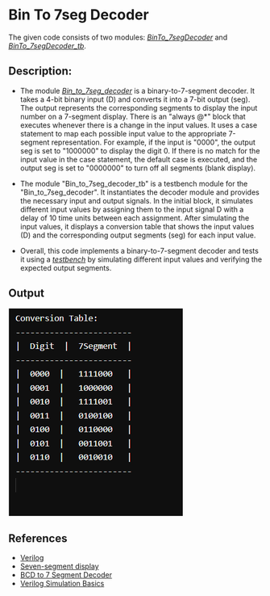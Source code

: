 # Bin To 7seg Decoder

   The given code consists of two modules: [*BinTo_7segDecoder*](BinTo%207seg%20Decoder/BinTo_7segDecoder.v) and [*BinTo_7segDecoder_tb*](BinTo%207seg%20Decoder/BinTo_7segDecoder_tb.v).

## Description:
	
   * The module [*Bin_to_7seg_decoder*](BinTo%207seg%20Decoder/BinTo_7segDecoder.v) is a binary-to-7-segment decoder. 
   It takes a 4-bit binary input (D) and converts it into a 7-bit output (seg). 
   The output represents the corresponding segments to display the input number on a 7-segment display. 
   There is an "always @*" block that executes whenever there is a change in the input values. 
   It uses a case statement to map each possible input value to the appropriate 7-segment representation. 
   For example, if the input is "0000", the output seg is set to "1000000" to display the digit 0. 
   If there is no match for the input value in the case statement, the default case is executed, and the 
   output seg is set to "0000000" to turn off all segments (blank display).

   * The module "Bin_to_7seg_decoder_tb" is a testbench module for the "Bin_to_7seg_decoder". 
   It instantiates the decoder module and provides the necessary input and output signals. 
   In the initial block, it simulates different input values by assigning them to the input 
   signal D with a delay of 10 time units between each assignment. After simulating the input values, 
   it displays a conversion table that shows the input values (D) and the corresponding output segments (seg) for each input value.

   * Overall, this code implements a binary-to-7-segment decoder and tests it using a [*testbench*](BinTo%207seg%20Decoder/BinTo_7segDecoder_tb.v) by simulating different input values 
   and verifying the expected output segments.

## Output

![Bin To 7seg Decoder](https://github.com/jElhamm/Verilog-HDL-Codes-Collection/blob/main/BinTo%207seg%20Decoder/Output.png)


## References

   * [Verilog](https://en.wikipedia.org/wiki/Verilog#:~:text=Verilog%2C%20standardized%20as%20IEEE%201364,register%2Dtransfer%20level%20of%20abstraction.)
   * [Seven-segment display](https://en.wikipedia.org/wiki/Seven-segment_display)
   * [BCD to 7 Segment Decoder](https://www.geeksforgeeks.org/bcd-to-7-segment-decoder/)
   * [Verilog Simulation Basics](https://www.javatpoint.com/verilog-simulation-basics#:~:text=Verilog%20is%20a%20hardware%20description,behaves%20in%20an%20intended%20way.)